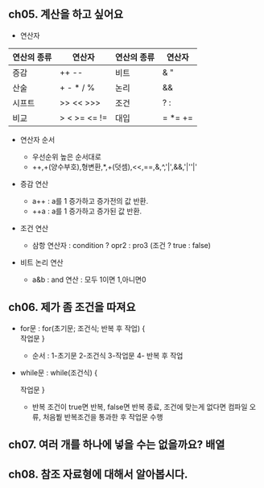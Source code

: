 ## ch05. 계산을 하고 싶어요
- 연산자 <p>

|연산의 종류|연산자|연산의 종류|연산자|
|---------|--------|--------|----------|
|증감|++ --|비트 |& "|" ^~|
|산술|+ - * / %|논리|&& || ! ^|
|시프트|>> << >>>|조건|? :|
|비교|> < >= <= !=|대입|= *= +=|

- 연산자 순서
  - 우선순위 높은 순서대로
  - ++,+(양수부호),형변환,*,+(덧셈),<<,==,&,^,'|',&&,'|''|'
  
- 증감 연산
  - a++ : a를 1 증가하고 증가전의 값 반환.
  - ++a : a를 1 증가하고 증가된 값 반환.
- 조건 연산
  - 삼항 연산자 : condition ? opr2 : pro3  (조건 ? true : false)
- 비트 논리 연산
  - a&b : and 연산 : 모두 1이면 1,아니면0


## ch06. 제가 좀 조건을 따져요
- for문 : for(초기문; 조건식; 반복 후 작업) {
   <br>  작업문
  }
  - 순서 : 1-초기문 2-조건식 3-작업문 4- 반복 후 작업
 
- while문 : while(조건식) {
        <p>작업문
      }
  - 반복 조건이 true면 반복, false면 반복 종료, 조건에 맞는게 없다면 컴파일 오류, 처음붵 반복조건을 통과한 후 작업문 수행

## ch07. 여러 개를 하나에 넣을 수는 없을까요? 배열

## ch08. 참조 자료형에 대해서 알아봅시다.

